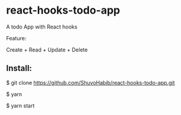 # react-hooks-todo-app

A todo App with React hooks

Feature:

Create + Read + Update + Delete

## Install:

$  git clone https://github.com/ShuvoHabib/react-hooks-todo-app.git

$  yarn

$  yarn start